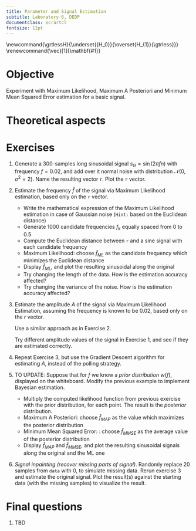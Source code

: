 ```yaml
---
title: Parameter and Signal Estimation
subtitle: Laboratory 6, DEDP
documentclass: scrartcl
fontsize: 12pt
---
```


\newcommand{\grtlessH}{\underset{{H_0}}{\overset{H_{1}}{\gtrless}}}
\renewcommand{\vec}[1]{\mathbf{#1}}


# Objective

Experiment with Maximum Likelihood, Maximum A Posteriori and Minimum Mean
Squared Error estimation for a basic signal.

# Theoretical aspects


# Exercises

1. Generate a 300-samples long sinusoidal signal $s_\Theta = \sin(2 \pi f n)$ with frequency $f = 0.02$,
and add over it normal noise with distribution $\mathcal{N}(0, \sigma^2 = 2)$.
Name the resulting vector `r`. Plot the `r` vector.

2. Estimate the frequency $\hat{f}$ of the signal via Maximum Likelihood estimation,
based only on the `r` vector.
    * Write the mathematical expression of the Maximum Likelihood estimation in case of Gaussian noise (`Hint:` based on the Euclidean distance)
    * Generate 1000 candidate frequencies $f_k$ equally spaced from 0 to 0.5
    * Compute the Euclidean distance between `r` and a sine signal with each candidate frequency
    * Maximum Likelihood: choose $\hat{f}_{ML}$ as the candidate frequency which minimizes the Euclidean distance
    * Display $\hat{f}_{ML}$, and plot the resulting sinusoidal along the original
    * Try changing the length of the data. How is the estimation accuracy affected?
    * Try changing the variance of the noise. How is the estimation accuracy affected?

3. Estimate the amplitude $A$ of the signal via Maximum Likelihood Estimation, assuming the frequency is known to be $0.02$, based only on the $r$ vector. 
    
    Use a similar approach as in Exercise 2.
    
    Try different amplitude values of the signal in Exercise 1, and see if they are estimated correctly.
    
4. Repeat Exercise 3, but use the Gradient Descent algorithm for estimating $A$, instead of the polling strategy.

3. TO UPDATE: Suppose that for $f$ we know a *prior distribution* $w(f)$, displayed on the whiteboard.
Modify the previous example to implement Bayesian estimation.
    * Multiply the computed likelihood function from previous exercise with the prior distribution, for each point.
    The result is the *posterior* distribution.
    * Maximum A Posteriori: choose $\hat{f}_{MAP}$ as the value which maximizes the posterior distribution
    * Minimum Mean Squared Error: : choose $\hat{f}_{MMSE}$ as the average value of the posterior distribution
    * Display $\hat{f}_{MAP}$ and $\hat{f}_{MMSE}$, and plot the resulting sinusoidal signals along the original and the ML one

4. *Signal inpainting (recover missing parts of signal)*. Randomly replace 20 samples from `data` with 0, to simulate missing data. 
Rerun exercise 3 and estimate the original signal. Plot the result(s) against the starting data (with the missing samples) to visualize the result.

# Final questions

1. TBD

